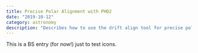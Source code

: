 ```yaml
---
title: Precise Polar Alignment with PHD2
date: "2019-10-12"
category: astronomy
description: "Describes how to use the drift align tool for precise polar alignment in PHD2."
---
```


This is a BS entry (for now!) just to test icons.
